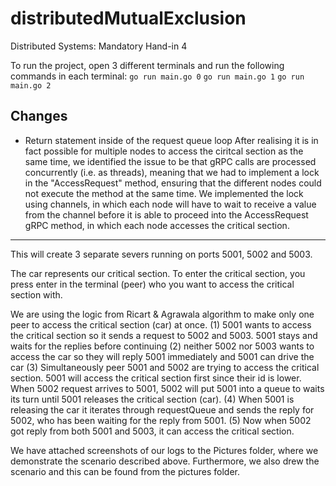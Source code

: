 # distributedMutualExclusion
Distributed Systems: Mandatory Hand-in 4

To run the project, open 3 different terminals and run the following commands in each terminal:
`go run main.go 0`
`go run main.go 1`
`go run main.go 2`

Changes
-------

- Return statement inside of the request queue loop
After realising it is in fact possible for multiple nodes to access the ciritcal section as the same time, we identified the issue to be that gRPC calls are processed concurrently (i.e. as threads), meaning that we had to implement a lock in the "AccessRequest" method, ensuring that the different nodes could not execute the method at the same time. We implemented the lock using channels, in which each node will have to wait to receive a value from the channel before it is able to proceed into the AccessRequest gRPC method, in which each node accesses the critical section. 


-------

This will create 3 separate severs running on ports 5001, 5002 and 5003. 

The car represents our critical section. To enter the critical section, you press enter in the terminal (peer) who you want to access the critical section with. 

We are using the logic from Ricart & Agrawala algorithm to make only one peer to access the critical section (car) at once. 
(1) 5001 wants to access the critical section so it sends a request to 5002 and 5003. 5001 stays and waits for the replies before continuing 
(2) neither 5002 nor 5003 wants to access the car so they will reply 5001 immediately and 5001 can drive the car
(3) Simultaneously peer 5001 and 5002 are trying to access the critical section. 5001 will access the critical section first since their id is lower. When 5002 request arrives to 5001, 5002 will put 5001 into a queue to waits its turn until 5001 releases the critical section (car).
(4) When 5001 is releasing the car it iterates through requestQueue and sends the reply for 5002, who has been waiting for the reply from 5001. 
(5) Now when 5002 got reply from both 5001 and 5003, it can access the critical section.

We have attached screenshots of our logs to the Pictures folder, where we demonstrate the scenario described above. Furthermore, we also drew the scenario and this can be found from the pictures folder.


